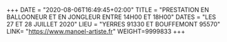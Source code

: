 +++
DATE = "2020-08-06T16:49:45+02:00"
TITLE = "PRESTATION EN BALLOONEUR ET EN JONGLEUR ENTRE 14H00 ET 18H00"
DATES = "LES 27 ET 28 JUILLET 2020"
LIEU = "YERRES 91330 ET BOUFFEMONT 95570"
LINK= "https://www.manoel-artiste.fr"
WEIGHT=9999833
+++

